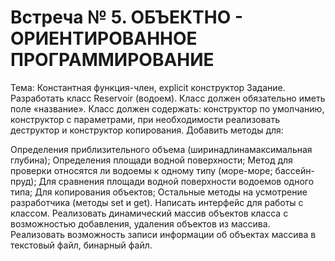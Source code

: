 # Встреча № 5. ОБЪЕКТНО - ОРИЕНТИРОВАННОЕ ПРОГРАММИРОВАНИЕ

Тема: Константная функция-член, explicit конструктор Задание. Разработать класс Reservoir (водоем). Класс должен обязательно иметь поле «название». Класс должен содержать: конструктор по умолчанию, конструктор с параметрами, при необходимости реализовать деструктор и конструктор копирования. Добавить методы для:

Определения приблизительного объема (ширинадлинамаксимальная глубина);
Определения площади водной поверхности;
Метод для проверки относятся ли водоемы к одному типу (море-море; бассейн-пруд);
Для сравнения площади водной поверхности водоемов одного типа;
Для копирования объектов;
Остальные методы на усмотрение разработчика (методы set и get). Написать интерфейс для работы с классом. Реализовать динамический массив объектов класса с возможностью добавления, удаления объектов из массива. Реализовать возможность записи информации об объектах массива в текстовый файл, бинарный файл.
